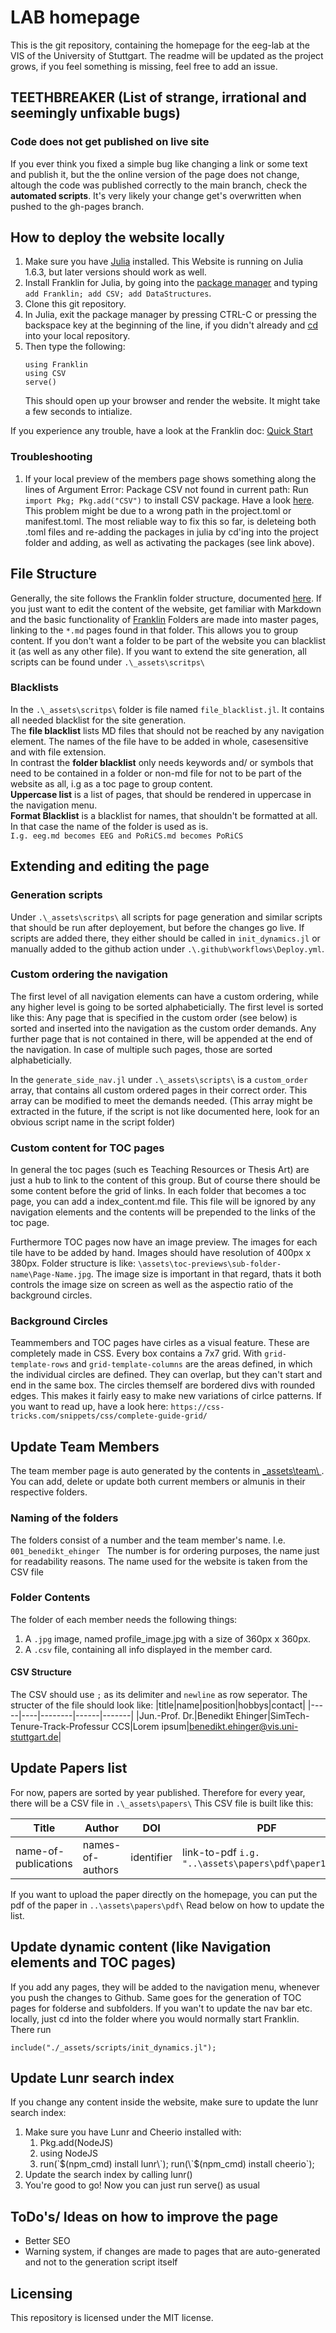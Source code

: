 # LAB homepage
This is the git repository, containing the homepage for the eeg-lab at the VIS of the University of Stuttgart.
The readme will be updated as the project grows, if you feel something is missing, feel free to add an issue. 

## **TEETHBREAKER** (List of strange, irrational and seemingly unfixable bugs)
### **Code does not get published on live site**
If you ever think you fixed a simple bug like changing a link or some text and publish it, but the the online version of the page does not change, altough the code was published correctly to the main branch, check the **automated scripts**. It's very likely your change get's overwritten when pushed to the gh-pages branch.

## How to deploy the website locally
1. Make sure you have [Julia](https://julialang.org/) installed. This Website is running on Julia 1.6.3, but later versions should work as well.
1. Install Franklin for Julia, by going into the [package manager](https://docs.julialang.org/en/v1/stdlib/Pkg/) and typing `add Franklin; add CSV; add DataStructures`.
1. Clone this git repository.
1. In Julia, exit the package manager by pressing CTRL-C or pressing the backspace key at the beginning of the line, if you didn't already and [cd](https://docs.julialang.org/en/v1/base/file/#Base.Filesystem.cd-Tuple{AbstractString}) into your local repository.
1. Then type the following:
   ```
   using Franklin
   using CSV
   serve()
   ```
   This should open up your browser and render the website. It might take a few seconds to intialize.
   
If you experience any trouble, have a look at the Franklin doc: [Quick Start](https://franklinjl.org/#quick_start)

### Troubleshooting
1. If your local preview of the members page shows something along the lines of
   Argument Error: Package CSV not found in current path: Run `import Pkg; Pkg.add("CSV")` to install CSV package.
   Have a look [here](https://franklinjl.org/code/#projecttoml). This problem might be due to a wrong path in the project.toml or manifest.toml. 
   The most reliable way to fix this so far, is deleteing both .toml files and re-adding the packages in julia by cd'ing into the project folder and adding, as well as       activating the packages (see link above).

## File Structure 
Generally, the site follows the Franklin folder structure, documented [here](https://franklinjl.org/workflow/#folder_structure). If you just want to edit the content of the website, get familiar with Markdown and the basic functionality of [Franklin](https://franklinjl.org/)
Folders are made into master pages, linking to the `*.md` pages found in that folder. This allows you to group content. If you don't want a folder to be part of the website you can blacklist it (as well as any other file). If you want to extend the site generation, all scripts can be found under `.\_assets\scritps\`

### Blacklists
In the `.\_assets\scritps\` folder is file named `file_blacklist.jl`. It contains all needed blacklist for the site generation.\
The **file blacklist** lists MD files that should not be reached by any navigation element. The names of the file have to be added in whole, casesensitive and with file extension.\
In contrast the **folder blacklist** only needs keywords and/ or symbols that need to be contained in a folder or non-md file for not to be part of the website as all, i.g as a toc page to group content. \
**Uppercase list** is a list of pages, that should be rendered in uppercase in the navigation menu.\
**Format Blacklist** is a blacklist for names, that shouldn't be formatted at all. In that case the name of the folder is used as is.\
`I.g. eeg.md becomes EEG and PoRiCS.md becomes PoRiCS`

## Extending and editing the page
### Generation scripts
Under `.\_assets\scritps\` all scripts for page generation and similar scripts that should be run after deployement, but before the changes go live. If scripts are added there, they either should be called in `init_dynamics.jl` or manually added to the github action under `.\.github\workflows\Deploy.yml`.

### Custom ordering the navigation
The first level of all navigation elements can have a custom ordering, while any higher level is going to be sorted alphabeticially.
The first level is sorted like this: Any page that is specified in the custom order (see below) is sorted and inserted into the navigation as the custom order demands. Any further page that is not contained in there, will be appended at the end of the navigation. In case of multiple such pages, those are sorted alphabeticially.

In the `generate_side_nav.jl` under `.\_assets\scripts\` is a `custom_order` array, that contains all custom ordered pages in their correct order. This array can be modified to meet the demands needed. (This array might be extracted in the future, if the script is not like documented here, look for an obvious script name in the script folder)

### Custom content for TOC pages
In general the toc pages (such es Teaching Resources or Thesis Art) are just a hub to link to the content of this group. But of course there should be some content before the grid of links. In each folder that becomes a toc page, you can add a index_content.md file. This file will be ignored by any navigation elements and the contents will be prepended to the links of the toc page.

Furthermore TOC pages now have an image preview. The images for each tile have to be added by hand. Images should have resolution of 400px x 380px. Folder structure is like: `\assets\toc-previews\sub-folder-name\Page-Name.jpg`. The image size is important in that regard, thats it both controls the image size on screen as well as the aspectio ratio of the background circles.

### Background Circles
Teammembers and TOC pages have cirles as a visual feature. These are completely made in CSS. Every box contains a 7x7 grid. With `grid-template-rows` and `grid-template-columns` are the areas defined, in which the individual circles are defined. They can overlap, but they can't start and end in the same box. The circles themself are bordered divs with rounded edges. This makes it fairly easy to make new variations of cirlce patterns. If you want to read up, have a look here: `https://css-tricks.com/snippets/css/complete-guide-grid/`

## Update Team Members
The team member page is auto generated by the contents in [\_assets\team\ ](https://github.com/s-ccs/s-ccs.github.io/tree/main/_assets/team). You can add, delete or update both current members or almunis in their respective folders. 
### Naming of the folders
The folders consist of a number and the team member's name. I.e. `001_benedikt_ehinger `
The number is for ordering purposes, the name just for readability reasons. The name used for the website is taken from the CSV file
### Folder Contents
The folder of each member needs the following things:
1. A `.jpg` image, named profile_image.jpg with a size of 360px x 360px. 
2. A `.csv` file, containing all info displayed in the member card.
#### CSV Structure
The CSV should use `;` as its delimiter and `newline` as row seperator. 
The structer of the file should look like:
|title|name|position|hobbys|contact|
|-----|----|--------|------|-------|
|Jun.-Prof. Dr.|Benedikt Ehinger|SimTech-Tenure-Track-Professur CCS|Lorem ipsum|benedikt.ehinger@vis.uni-stuttgart.de|

## Update Papers list
For now, papers are sorted by year published. Therefore for every year, there will be a CSV file in `.\_assets\papers\`
This CSV file is built like this:

|Title|Author|DOI|PDF|
|-----|------|---|---|
|name-of-publications|names-of-authors|identifier|link-to-pdf `i.g. "..\assets\papers\pdf\paper1.pdf"`|

If you want to upload the paper directly on the homepage, you can put the pdf of the paper in `..\assets\papers\pdf\`
Read below on how to update the list.

## Update dynamic content (like Navigation elements and TOC pages)
If you add any pages, they will be added to the navigation menu, whenever you push the changes to Github. Same goes for the generation of TOC pages for folderse and subfolders. If you wan't to update the nav bar etc. locally, 
just cd into the folder where you would normally start Franklin. There run
```
include("./_assets/scripts/init_dynamics.jl");
```

## Update Lunr search index
If you change any content inside the website, make sure to update the lunr search index:
1. Make sure you have Lunr and Cheerio installed with:
   1. Pkg.add(NodeJS)
   2. using NodeJS
   3. run(\`$(npm_cmd) install lunr\`); run(\`$(npm_cmd) install cheerio\`); 
2. Update the search index by calling lunr()
3. You're good to go! Now you can just run serve() as usual

## ToDo's/ Ideas on how to improve the page
- Better SEO
- Warning system, if changes are made to pages that are auto-generated and not to the generation script itself

## Licensing
This repository is licensed under the MIT license.
